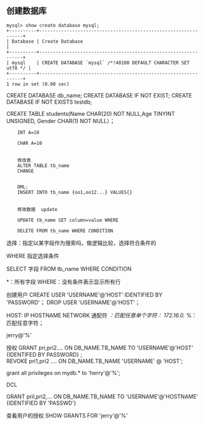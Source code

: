 ## 创建数据库

```mysql
mysql> show create database mysql;
+----------+----------------------------------------------------------------+
| Database | Create Database                                                |
+----------+----------------------------------------------------------------+
| mysql    | CREATE DATABASE `mysql` /*!40100 DEFAULT CHARACTER SET utf8 */ |
+----------+----------------------------------------------------------------+
1 row in set (0.00 sec)
```

CREATE DATABASE db_name;
CREATE DATABASE IF NOT EXIST;
CREATE DATABASE IF NOT EXISTS testdb;


CREATE TABLE students(Name CHAR(20) NOT NULL,Age TINYINT UNSIGNED, Gender CHAR(1) NOT NULL）；

		INT A=10

		CHAR A=10                


		修改表
		ALTER TABLE tb_name
		CHANGE


		DML:
		INSERT INTO tb_name {oo1,oo12...} VALUES{}


		修改数据  update

		UPDATE tb_name SET column=value WHERE 

		DELETE FROM tb_name WHERE CONDITION



选择：指定以某字段作为搜索吗，做逻辑比较，选择符合条件的

WHERE 指定选择条件

SELECT 字段  FROM  tb_name WHERE CONDITION

*：所有字段
WHERE：没有条件表示显示所有行


创建用户
CREATE USER 'USERNAME'@'HOST' IDENTIFIED BY 'PASSWORD'；
DROP USER 'USERNAME'@'HOST'；

HOST:
IP
HOSTNAME
NETWORK
通配符
_：匹配任意单个字符：   172.16.0._
%：匹配任意字符；

jerry@'%'

授权
GRANT pri,pri2.... ON DB_NAME.TB_NAME   TO  'USERNAME'@'HOST'  {IDENTIFED BY PASSWORD} ;                                 
REVOKE  pri1,pri2 .... ON  DB_NAME.TB_NAME 'USERNAME' @ 'HOST';

grant all privileges on mydb.* to 'herry'@'%';


DCL                                                 

GRANT pril,pri2,... ON DB_NAME.TB_NAME TO 'USERNAME'@'HOSTNAME' {IDENTIFIED BY 'PASSWD'}


查看用户的授权
SHOW GRANTS FOR 'jerry'@'%'

